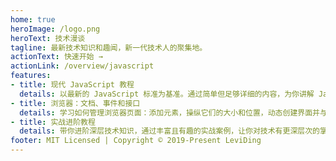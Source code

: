 ```yaml
---
home: true
heroImage: /logo.png
heroText: 技术漫谈
tagline: 最新技术知识和趣闻，新一代技术人的聚集地。
actionText: 快速开始 →
actionLink: /overview/javascript
features:
- title: 现代 JavaScript 教程
  details: 以最新的 JavaScript 标准为基准。通过简单但足够详细的内容，为你讲解 JavaScript 基础知识。
- title: 浏览器：文档、事件和接口
  details: 学习如何管理浏览器页面：添加元素，操纵它们的大小和位置，动态创建界面并与访问者进行交互。
- title: 实战进阶教程
  details: 带你进阶深层技术知识，通过丰富且有趣的实战案例，让你对技术有更深层次的掌握。
footer: MIT Licensed | Copyright © 2019-Present LeviDing
---
```

